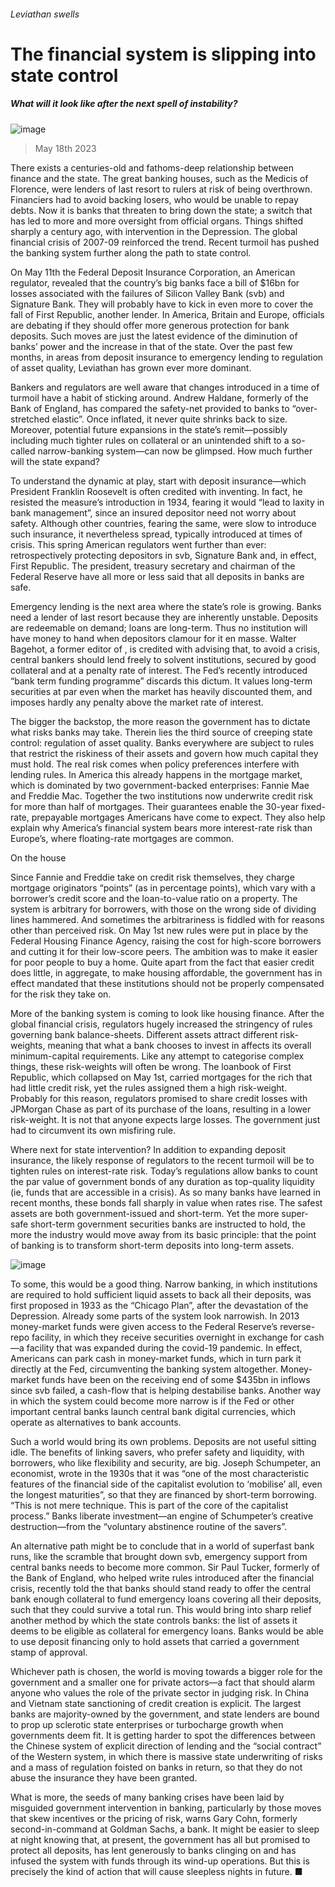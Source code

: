 ###### Leviathan swells
# The financial system is slipping into state control 
##### What will it look like after the next spell of instability? 
![image](images/20230520_FND001.jpg) 
> May 18th 2023 
There exists a centuries-old and fathoms-deep relationship between finance and the state. The great banking houses, such as the Medicis of Florence, were lenders of last resort to rulers at risk of being overthrown. Financiers had to avoid backing losers, who would be unable to repay debts. Now it is banks that threaten to bring down the state; a switch that has led to more and more oversight from official organs. Things shifted sharply a century ago, with intervention in the Depression. The global financial crisis of 2007-09 reinforced the trend. Recent turmoil has pushed the banking system further along the path to state control. 
On May 11th the Federal Deposit Insurance Corporation, an American regulator, revealed that the country’s big banks face a bill of $16bn for losses associated with the failures of Silicon Valley Bank (svb) and Signature Bank. They will probably have to kick in even more to cover the fall of First Republic, another lender. In America, Britain and Europe, officials are debating if they should offer more generous protection for bank deposits. Such moves are just the latest evidence of the diminution of banks’ power and the increase in that of the state. Over the past few months, in areas from deposit insurance to emergency lending to regulation of asset quality, Leviathan has grown ever more dominant. 
Bankers and regulators are well aware that changes introduced in a time of turmoil have a habit of sticking around. Andrew Haldane, formerly of the Bank of England, has compared the safety-net provided to banks to “over-stretched elastic”. Once inflated, it never quite shrinks back to size. Moreover, potential future expansions in the state’s remit—possibly including much tighter rules on collateral or an unintended shift to a so-called narrow-banking system—can now be glimpsed. How much further will the state expand?
To understand the dynamic at play, start with deposit insurance—which President Franklin Roosevelt is often credited with inventing. In fact, he resisted the measure’s introduction in 1934, fearing it would “lead to laxity in bank management”, since an insured depositor need not worry about safety. Although other countries, fearing the same, were slow to introduce such insurance, it nevertheless spread, typically introduced at times of crisis. This spring American regulators went further than ever: retrospectively protecting depositors in svb, Signature Bank and, in effect, First Republic. The president, treasury secretary and chairman of the Federal Reserve have all more or less said that all deposits in banks are safe.
Emergency lending is the next area where the state’s role is growing. Banks need a lender of last resort because they are inherently unstable. Deposits are redeemable on demand; loans are long-term. Thus no institution will have money to hand when depositors clamour for it en masse. Walter Bagehot, a former editor of , is credited with advising that, to avoid a crisis, central bankers should lend freely to solvent institutions, secured by good collateral and at a penalty rate of interest. The Fed’s recently introduced “bank term funding programme” discards this dictum. It values long-term securities at par even when the market has heavily discounted them, and imposes hardly any penalty above the market rate of interest. 
The bigger the backstop, the more reason the government has to dictate what risks banks may take. Therein lies the third source of creeping state control: regulation of asset quality. Banks everywhere are subject to rules that restrict the riskiness of their assets and govern how much capital they must hold. The real risk comes when policy preferences interfere with lending rules. In America this already happens in the mortgage market, which is dominated by two government-backed enterprises: Fannie Mae and Freddie Mac. Together the two institutions now underwrite credit risk for more than half of mortgages. Their guarantees enable the 30-year fixed-rate, prepayable mortgages Americans have come to expect. They also help explain why America’s financial system bears more interest-rate risk than Europe’s, where floating-rate mortgages are common.
On the house
Since Fannie and Freddie take on credit risk themselves, they charge mortgage originators “points” (as in percentage points), which vary with a borrower’s credit score and the loan-to-value ratio on a property. The system is arbitrary for borrowers, with those on the wrong side of dividing lines hammered. And sometimes the arbitrariness is fiddled with for reasons other than perceived risk. On May 1st new rules were put in place by the Federal Housing Finance Agency, raising the cost for high-score borrowers and cutting it for their low-score peers. The ambition was to make it easier for poor people to buy a home. Quite apart from the fact that easier credit does little, in aggregate, to make housing affordable, the government has in effect mandated that these institutions should not be properly compensated for the risk they take on. 
More of the banking system is coming to look like housing finance. After the global financial crisis, regulators hugely increased the stringency of rules governing bank balance-sheets. Different assets attract different risk-weights, meaning that what a bank chooses to invest in affects its overall minimum-capital requirements. Like any attempt to categorise complex things, these risk-weights will often be wrong. The loanbook of First Republic, which collapsed on May 1st, carried mortgages for the rich that had little credit risk, yet the rules assigned them a high risk-weight. Probably for this reason, regulators promised to share credit losses with JPMorgan Chase as part of its purchase of the loans, resulting in a lower risk-weight. It is not that anyone expects large losses. The government just had to circumvent its own misfiring rule.
Where next for state intervention? In addition to expanding deposit insurance, the likely response of regulators to the recent turmoil will be to tighten rules on interest-rate risk. Today’s regulations allow banks to count the par value of government bonds of any duration as top-quality liquidity (ie, funds that are accessible in a crisis). As so many banks have learned in recent months, these bonds fall sharply in value when rates rise. The safest assets are both government-issued and short-term. Yet the more super-safe short-term government securities banks are instructed to hold, the more the industry would move away from its basic principle: that the point of banking is to transform short-term deposits into long-term assets.
![image](images/20230520_FNC203.png) 

To some, this would be a good thing. Narrow banking, in which institutions are required to hold sufficient liquid assets to back all their deposits, was first proposed in 1933 as the “Chicago Plan”, after the devastation of the Depression. Already some parts of the system look narrowish. In 2013 money-market funds were given access to the Federal Reserve’s reverse-repo facility, in which they receive securities overnight in exchange for cash—a facility that was expanded during the covid-19 pandemic. In effect, Americans can park cash in money-market funds, which in turn park it directly at the Fed, circumventing the banking system altogether. Money-market funds have been on the receiving end of some $435bn in inflows since svb failed, a cash-flow that is helping destabilise banks. Another way in which the system could become more narrow is if the Fed or other important central banks launch central bank digital currencies, which operate as alternatives to bank accounts.
Such a world would bring its own problems. Deposits are not useful sitting idle. The benefits of linking savers, who prefer safety and liquidity, with borrowers, who like flexibility and security, are big. Joseph Schumpeter, an economist, wrote in the 1930s that it was “one of the most characteristic features of the financial side of the capitalist evolution to ‘mobilise’ all, even the longest maturities”, so that they are financed by short-term borrowing. “This is not mere technique. This is part of the core of the capitalist process.” Banks liberate investment—an engine of Schumpeter’s creative destruction—from the “voluntary abstinence routine of the savers”.
An alternative path might be to conclude that in a world of superfast bank runs, like the scramble that brought down svb, emergency support from central banks needs to become more common. Sir Paul Tucker, formerly of the Bank of England, who helped write rules introduced after the financial crisis, recently told the  that banks should stand ready to offer the central bank enough collateral to fund emergency loans covering all their deposits, such that they could survive a total run. This would bring into sharp relief another method by which the state controls banks: the list of assets it deems to be eligible as collateral for emergency loans. Banks would be able to use deposit financing only to hold assets that carried a government stamp of approval. 
Whichever path is chosen, the world is moving towards a bigger role for the government and a smaller one for private actors—a fact that should alarm anyone who values the role of the private sector in judging risk. In China and Vietnam state sanctioning of credit creation is explicit. The largest banks are majority-owned by the government, and state lenders are bound to prop up sclerotic state enterprises or turbocharge growth when governments deem fit. It is getting harder to spot the differences between the Chinese system of explicit direction of lending and the “social contract” of the Western system, in which there is massive state underwriting of risks and a mass of regulation foisted on banks in return, so that they do not abuse the insurance they have been granted. 
What is more, the seeds of many banking crises have been laid by misguided government intervention in banking, particularly by those moves that skew incentives or the pricing of risk, warns Gary Cohn, formerly second-in-command at Goldman Sachs, a bank. It might be easier to sleep at night knowing that, at present, the government has all but promised to protect all deposits, has lent generously to banks clinging on and has infused the system with funds through its wind-up operations. But this is precisely the kind of action that will cause sleepless nights in future. ■


